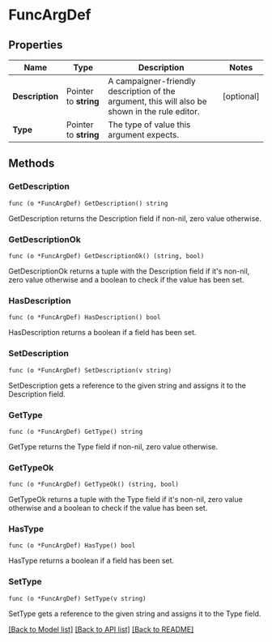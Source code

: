 # FuncArgDef

## Properties

Name | Type | Description | Notes
------------ | ------------- | ------------- | -------------
**Description** | Pointer to **string** | A campaigner-friendly description of the argument, this will also be shown in the rule editor. | [optional] 
**Type** | Pointer to **string** | The type of value this argument expects. | 

## Methods

### GetDescription

`func (o *FuncArgDef) GetDescription() string`

GetDescription returns the Description field if non-nil, zero value otherwise.

### GetDescriptionOk

`func (o *FuncArgDef) GetDescriptionOk() (string, bool)`

GetDescriptionOk returns a tuple with the Description field if it's non-nil, zero value otherwise
and a boolean to check if the value has been set.

### HasDescription

`func (o *FuncArgDef) HasDescription() bool`

HasDescription returns a boolean if a field has been set.

### SetDescription

`func (o *FuncArgDef) SetDescription(v string)`

SetDescription gets a reference to the given string and assigns it to the Description field.

### GetType

`func (o *FuncArgDef) GetType() string`

GetType returns the Type field if non-nil, zero value otherwise.

### GetTypeOk

`func (o *FuncArgDef) GetTypeOk() (string, bool)`

GetTypeOk returns a tuple with the Type field if it's non-nil, zero value otherwise
and a boolean to check if the value has been set.

### HasType

`func (o *FuncArgDef) HasType() bool`

HasType returns a boolean if a field has been set.

### SetType

`func (o *FuncArgDef) SetType(v string)`

SetType gets a reference to the given string and assigns it to the Type field.


[[Back to Model list]](../README.md#documentation-for-models) [[Back to API list]](../README.md#documentation-for-api-endpoints) [[Back to README]](../README.md)


